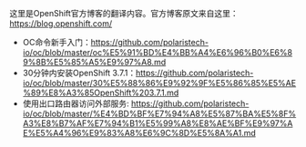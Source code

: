这里是OpenShift官方博客的翻译内容。官方博客原文来自这里：https://blog.openshift.com/

* OC命令新手入门：https://github.com/polaristech-io/oc/blob/master/oc%E5%91%BD%E4%BB%A4%E6%96%B0%E6%89%8B%E5%85%A5%E9%97%A8.md
* 30分钟内安装OpenShift 3.7.1：https://github.com/polaristech-io/oc/blob/master/30%E5%88%86%E9%92%9F%E5%86%85%E5%AE%89%E8%A3%85OpenShift%203.7.1.md
* 使用出口路由器访问外部服务: https://github.com/polaristech-io/oc/blob/master/%E4%BD%BF%E7%94%A8%E5%87%BA%E5%8F%A3%E8%B7%AF%E7%94%B1%E5%99%A8%E8%AE%BF%E9%97%AE%E5%A4%96%E9%83%A8%E6%9C%8D%E5%8A%A1.md
